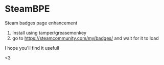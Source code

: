 # SteamBPE
Steam badges page enhancement

1. Install using tamper/greasemonkey
2. go to  https://steamcommunity.com/my/badges/ and wait for it to load

I hope you'll find it usefull

<3
